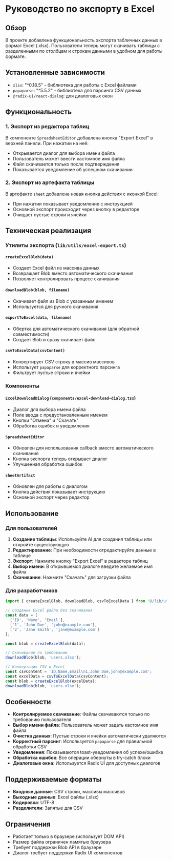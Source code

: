 # Руководство по экспорту в Excel

## Обзор

В проекте добавлена функциональность экспорта табличных данных в формат Excel (.xlsx). Пользователи теперь могут скачивать таблицы с разделенными по столбцам и строкам данными в удобном для работы формате.

## Установленные зависимости

- `xlsx`: "^0.18.5" - библиотека для работы с Excel файлами
- `papaparse`: "^5.5.2" - библиотека для парсинга CSV данных
- `@radix-ui/react-dialog`: для диалоговых окон

## Функциональность

### 1. Экспорт из редактора таблиц

В компоненте `SpreadsheetEditor` добавлена кнопка "Export Excel" в верхней панели. При нажатии на неё:

- Открывается диалог для выбора имени файла
- Пользователь может ввести кастомное имя файла
- Файл скачивается только после подтверждения
- Показывается уведомление об успешном скачивании

### 2. Экспорт из артефакта таблицы

В артефакте `sheet` добавлена новая кнопка действия с иконкой Excel:

- При нажатии показывает уведомление с инструкцией
- Основной экспорт происходит через кнопку в редакторе
- Очищает пустые строки и ячейки

## Техническая реализация

### Утилиты экспорта (`lib/utils/excel-export.ts`)

#### `createExcelBlob(data)`
- Создает Excel файл из массива данных
- Возвращает Blob вместо автоматического скачивания
- Позволяет контролировать процесс скачивания

#### `downloadBlob(blob, filename)`
- Скачивает файл из Blob с указанным именем
- Используется для ручного скачивания

#### `exportToExcel(data, filename)`
- Обертка для автоматического скачивания (для обратной совместимости)
- Создает Blob и сразу скачивает файл

#### `csvToExcelData(csvContent)`
- Конвертирует CSV строку в массив массивов
- Использует `papaparse` для корректного парсинга
- Фильтрует пустые строки и ячейки

### Компоненты

#### `ExcelDownloadDialog` (`components/excel-download-dialog.tsx`)
- Диалог для выбора имени файла
- Поле ввода с предустановленным именем
- Кнопки "Отмена" и "Скачать"
- Обработка ошибок и уведомления

#### `SpreadsheetEditor`
- Обновлен для использования callback вместо автоматического скачивания
- Кнопка экспорта теперь открывает диалог
- Улучшенная обработка ошибок

#### `sheetArtifact`
- Обновлен для работы с диалогом
- Кнопка действия показывает инструкцию
- Основной экспорт через редактор

## Использование

### Для пользователей

1. **Создание таблицы**: Используйте AI для создания таблицы или откройте существующую
2. **Редактирование**: При необходимости отредактируйте данные в таблице
3. **Экспорт**: Нажмите кнопку "Export Excel" в редакторе таблиц
4. **Выбор имени**: В открывшемся диалоге введите желаемое имя файла
5. **Скачивание**: Нажмите "Скачать" для загрузки файла

### Для разработчиков

```typescript
import { createExcelBlob, downloadBlob, csvToExcelData } from '@/lib/utils/excel-export';

// Создание Excel файла без скачивания
const data = [
  ['ID', 'Name', 'Email'],
  ['1', 'John Doe', 'john@example.com'],
  ['2', 'Jane Smith', 'jane@example.com']
];

const blob = createExcelBlob(data);

// Скачивание по требованию
downloadBlob(blob, 'users.xlsx');

// Конвертация CSV в Excel
const csvContent = 'ID,Name,Email\n1,John Doe,john@example.com';
const excelData = csvToExcelData(csvContent);
const blob = createExcelBlob(excelData);
downloadBlob(blob, 'users.xlsx');
```

## Особенности

- **Контролируемое скачивание**: Файлы скачиваются только по требованию пользователя
- **Выбор имени файла**: Пользователь может задать кастомное имя файла
- **Очистка данных**: Пустые строки и ячейки автоматически удаляются
- **Корректный парсинг**: Используется `papaparse` для правильной обработки CSV
- **Уведомления**: Показываются toast-уведомления об успехе/ошибке
- **Обработка ошибок**: Все операции обернуты в try-catch блоки
- **Диалоговые окна**: Используется Radix UI для доступных диалогов

## Поддерживаемые форматы

- **Входные данные**: CSV строки, массивы массивов
- **Выходные данные**: Excel файлы (.xlsx)
- **Кодировка**: UTF-8
- **Разделители**: Запятые для CSV

## Ограничения

- Работает только в браузере (использует DOM API)
- Размер файла ограничен памятью браузера
- Требует поддержки Blob API в браузере
- Диалог требует поддержки Radix UI компонентов 